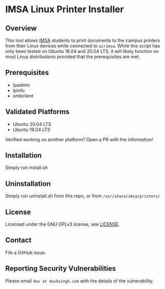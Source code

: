 # IMSA Linux Printer Installer

## Overview
This tool allows [IMSA](https://imsa.edu) students to print documents to the campus printers from their Linux devices while connected to `airimsa`. While this script has only been tested on Ubuntu 18.04 and 20.04 LTS, it will likely function on most Linux distributions provided that the prerequisites are met.

## Prerequisites
* lpadmin
* lpinfo
* smbclient

## Validated Platforms
* Ubuntu 20.04 LTS
* Ubuntu 18.04 LTS

Verified working on another platform? Open a PR with the information!

## Installation
Simply run install.sh

## Uninstallation
Simply run uninstall.sh from this repo, or from `/usr/share/imsa/printers/`

## License
Licensed under the GNU GPLv3 license, see [LICENSE](LICENSE).

## Contact
File a GitHub issue.

## Reporting Security Vulnerabilities
Please email `dev at devksingh.com` with the details of the vulnerability.